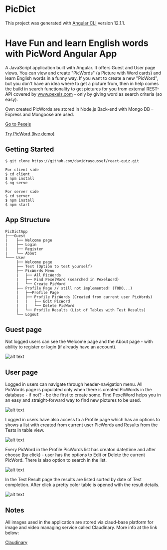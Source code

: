# PicDict

This project was generated with [Angular CLI](https://github.com/angular/angular-cli) version 12.1.1.

# Have Fun and learn English words with PicWord Angular App

A JavaScript application built with Angular. It offers Guest and User page views. You can view and create "PicWords" (a Picture with Word cards) and learn English words in a funny way. If you want to create a new "PicWord", but you don't have an idea where to get a picture from, then in help comes the build in search functionality to get pictures for you from external REST-API covered by www.pexels.com - only by giving word as search criteria (so easy).

Own created PicWords are stored in Node.js Back-end with Mongo DB – Express and Mongoose are used.

[Go to Pexels](https://www.pexels.com/)

[Try PicWord (live demo)](https://picdict.netlify.app/)

Getting Started
---------------

```shell
$ git clone https://github.com/davidrayoussef/react-quiz.git

For client side
$ cd client
$ npm install
$ ng serve

For server side
$ cd server
$ npm install
$ npm start

```

App Structure
-------------

```
PicDictApp
├───Guest
|    ├── Welcome page
|    ├── Login
|    ├── Register
|    └── About
└─── User
     ├── Welcome page
     ├── Test (Option to test yourself)
     ├── PicWords Menu
     |   ├── All PicWords
     |   ├── Find PexelWord (searched in PexelWord)
     |   └── Create PicWord
     ├── Profile Page // still not implemented! (TODO...)
     |   ├──Profile Page
     |   ├── Profile PicWords (Created from current user PicWords)
     |   |   ├── Edit PicWord
     |   |   └── Delete PicWord
     |   └── Profile Results (List of Tables with Test Results)
     └── Logout
```

Guest page
----------


Not logged users can see the Welcome page and the About page - with ability to register or login (if already have an account).


![alt text](https://res.cloudinary.com/dwacfzgzg/image/upload/v1628196258/GitHub%20ScreenShots/guest_3_tihdrc.png)


User page
---------

Logged in users can navigate through header-navigation menu. All PicWords page is populated only when there is created PicWords in the database - if not? - be the first to create some. Find PexelWord helps you in an easy and straight-forward way to find new pictures to be used.


![alt text](https://res.cloudinary.com/dwacfzgzg/image/upload/v1630097793/GitHub%20ScreenShots/all_pws_new_2_cixhqk.png)

Logged in users have also access to a Profile page which has an options to shows a list with created from current user PicWords and Results from the Tests in table view. 

![alt text](https://res.cloudinary.com/dwacfzgzg/image/upload/v1630097322/GitHub%20ScreenShots/profile_picwords_ecjlhb.png)

Every PicWord in the Profile PicWords list has creaton date/time and after choose (by click) - user has the options to Edit or Delete the current PicWord.
There is also option to search in the list.

![alt text](hhttps://res.cloudinary.com/dwacfzgzg/image/upload/w_1000,ar_16:9,c_fill,g_auto,e_sharpen/v1630097793/GitHub%20ScreenShots/edit_delete_w2qkf4.png)

In the Test Result page the results are listed sorted by date of Test completion. After click a pretty color table is opened with the result  details.

![alt text](https://res.cloudinary.com/dwacfzgzg/image/upload/v1630097321/GitHub%20ScreenShots/profile_results_tzsa9k.png)

Notes
---------


All images used in the application are stored via claud-base platform for image and video managing service called Claudinary. More info at the link below:

[Claudinary](https://cloudinary.com/)
